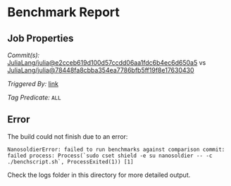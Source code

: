 # Benchmark Report

## Job Properties

*Commit(s):* [JuliaLang/julia@e2cceb619d100d57ccdd06aa1fdc6b4ec6d650a5](https://github.com/JuliaLang/julia/commit/e2cceb619d100d57ccdd06aa1fdc6b4ec6d650a5) vs [JuliaLang/julia@78448fa8cbba354ea7786bfb5ff19f8e17630430](https://github.com/JuliaLang/julia/commit/78448fa8cbba354ea7786bfb5ff19f8e17630430)

*Triggered By:* [link](https://github.com/JuliaLang/julia/commit/e2cceb619d100d57ccdd06aa1fdc6b4ec6d650a5#commitcomment-20891991)

*Tag Predicate:* `ALL`

## Error

The build could not finish due to an error:

```
NanosoldierError: failed to run benchmarks against comparison commit: failed process: Process(`sudo cset shield -e su nanosoldier -- -c ./benchscript.sh`, ProcessExited(1)) [1]
```

Check the logs folder in this directory for more detailed output.

